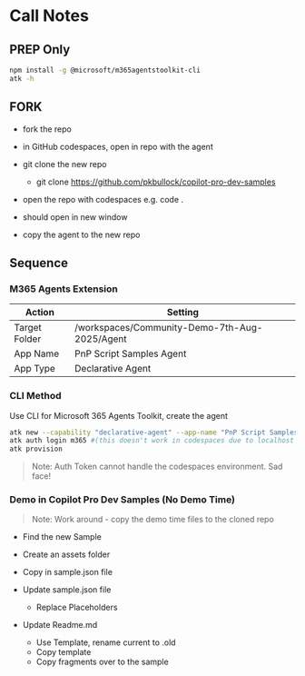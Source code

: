 # Call Notes

## PREP Only


```bash
npm install -g @microsoft/m365agentstoolkit-cli
atk -h
```

## FORK

- fork the repo
- in GitHub codespaces, open in repo with the agent
- git clone the new repo
	- git clone https://github.com/pkbullock/copilot-pro-dev-samples

- open the repo with codespaces e.g. code .
- should open in new window
- copy the agent to the new repo

## Sequence

### M365 Agents Extension

| Action | Setting |
|----|----|
| Target Folder | /workspaces/Community-Demo-7th-Aug-2025/Agent |
| App Name | PnP Script Samples Agent |
| App Type | Declarative Agent |

### CLI Method

Use CLI for Microsoft 365 Agents Toolkit, create the agent

```bash
atk new --capability "declarative-agent" --app-name "PnP Script Samples Agent" -folder "Agent" --interactive false --with-plugin no 
atk auth login m365 #(this doesn't work in codespaces due to localhost usage)
atk provision
```

> Note: Auth Token cannot handle the codespaces environment. Sad face!


### Demo in Copilot Pro Dev Samples (No Demo Time)

> Note: Work around - copy the demo time files to the cloned repo


- Find the new Sample
- Create an assets folder
- Copy in sample.json file
- Update sample.json file
	- Replace Placeholders

- Update Readme.md
	- Use Template, rename current to .old
	- Copy template
	- Copy fragments over to the sample